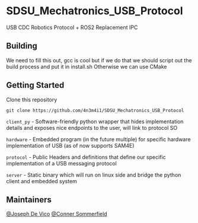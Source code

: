 # SDSU_Mechatronics_USB_Protocol
USB CDC Robotics Protocol + ROS2 Replacement IPC

## Building

We need to fill this out, gcc is cool but if we do that we should script out the build process and put it in install.sh
Otherwise we can use CMake

## Getting Started

Clone this repository

    git clone https://github.com/4n3m4i1/SDSU_Mechatronics_USB_Protocol

`client_py` - Software-friendly python wrapper that hides implementation details and exposes nice endpoints to the user, will link to protocol SO

`hardware` - Embedded program (in the future multiple) for specific hardware implementation of USB (as of now supports SAM4E)   

`protocol` - Public Headers and definitions that define our specific implementation of a USB messaging protocol

`server` - Static binary which will run on linux side and bridge the python client and embedded system

## Maintainers

[@Joseph De Vico](https://github.com/4n3m4i1)
[@Conner Sommerfield](https://github.com/Repo-Factory/)